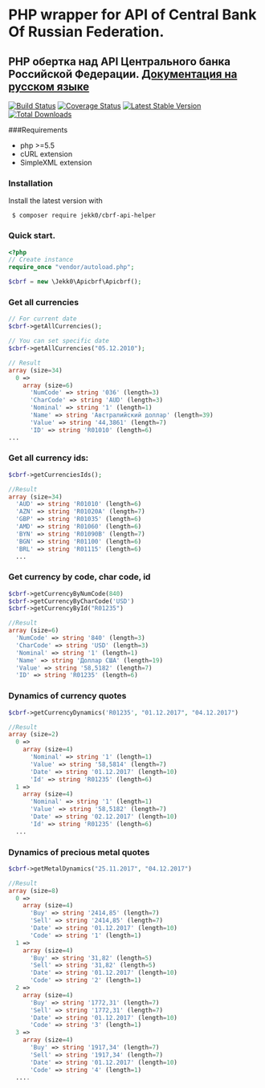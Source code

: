 # PHP wrapper for API of Central Bank Of Russian Federation.
## PHP обертка над API Центрального банка Российской Федерации. [Документация на русском языке](./README_RU.md)
[![Build Status](https://travis-ci.org/Jekk0/cbrf-api-helper.svg?branch=master)](https://travis-ci.org/Jekk0/cbrf-api-helper)
[![Coverage Status](https://codecov.io/gh/Jekk0/cbrf-api-helper/branch/master/graphs/badge.svg)](https://codecov.io/gh/Jekk0/cbrf-api-helper)
[![Latest Stable Version](https://poser.pugx.org/jekk0/cbrf-api-helper/v/stable)](https://packagist.org/packages/jekk0/cbrf-api-helper)
[![Total Downloads](https://poser.pugx.org/jekk0/cbrf-api-helper/downloads)](https://packagist.org/packages/jekk0/cbrf-api-hecbrf-api-helper)

###Requirements

  * php >=5.5
  * cURL extension
  * SimpleXML extension

### Installation

 Install the latest version with
```
 $ composer require jekk0/cbrf-api-helper
```
### Quick start.
```php
<?php
// Create instance
require_once "vendor/autoload.php";

$cbrf = new \Jekk0\Apicbrf\Apicbrf();
```

### Get all currencies
```php
// For current date
$cbrf->getAllCurrencies();

// You can set specific date
$cbrf->getAllCurrencies("05.12.2010");

// Result
array (size=34)
  0 =>
    array (size=6)
      'NumCode' => string '036' (length=3)
      'CharCode' => string 'AUD' (length=3)
      'Nominal' => string '1' (length=1)
      'Name' => string 'Австралийский доллар' (length=39)
      'Value' => string '44,3861' (length=7)
      'ID' => string 'R01010' (length=6)
...
```
### Get all currency ids:

```php
$cbrf->getCurrenciesIds();

//Result
array (size=34)
  'AUD' => string 'R01010' (length=6)
  'AZN' => string 'R01020A' (length=7)
  'GBP' => string 'R01035' (length=6)
  'AMD' => string 'R01060' (length=6)
  'BYN' => string 'R01090B' (length=7)
  'BGN' => string 'R01100' (length=6)
  'BRL' => string 'R01115' (length=6)
  ...
```
### Get currency by code, char code, id
```php
$cbrf->getCurrencyByNumCode(840)
$cbrf->getCurrencyByCharCode('USD')
$cbrf->getCurrencyById("R01235")

//Result
array (size=6)
  'NumCode' => string '840' (length=3)
  'CharCode' => string 'USD' (length=3)
  'Nominal' => string '1' (length=1)
  'Name' => string 'Доллар США' (length=19)
  'Value' => string '58,5182' (length=7)
  'ID' => string 'R01235' (length=6)
```
### Dynamics of currency quotes
```php
$cbrf->getCurrencyDynamics('R01235', "01.12.2017", "04.12.2017")

//Result
array (size=2)
  0 =>
    array (size=4)
      'Nominal' => string '1' (length=1)
      'Value' => string '58,5814' (length=7)
      'Date' => string '01.12.2017' (length=10)
      'Id' => string 'R01235' (length=6)
  1 =>
    array (size=4)
      'Nominal' => string '1' (length=1)
      'Value' => string '58,5182' (length=7)
      'Date' => string '02.12.2017' (length=10)
      'Id' => string 'R01235' (length=6)
  ...
```

### Dynamics of precious metal quotes
```php
$cbrf->getMetalDynamics("25.11.2017", "04.12.2017")

//Result
array (size=8)
  0 =>
    array (size=4)
      'Buy' => string '2414,85' (length=7)
      'Sell' => string '2414,85' (length=7)
      'Date' => string '01.12.2017' (length=10)
      'Code' => string '1' (length=1)
  1 =>
    array (size=4)
      'Buy' => string '31,82' (length=5)
      'Sell' => string '31,82' (length=5)
      'Date' => string '01.12.2017' (length=10)
      'Code' => string '2' (length=1)
  2 =>
    array (size=4)
      'Buy' => string '1772,31' (length=7)
      'Sell' => string '1772,31' (length=7)
      'Date' => string '01.12.2017' (length=10)
      'Code' => string '3' (length=1)
  3 =>
    array (size=4)
      'Buy' => string '1917,34' (length=7)
      'Sell' => string '1917,34' (length=7)
      'Date' => string '01.12.2017' (length=10)
      'Code' => string '4' (length=1)
  ....
```





